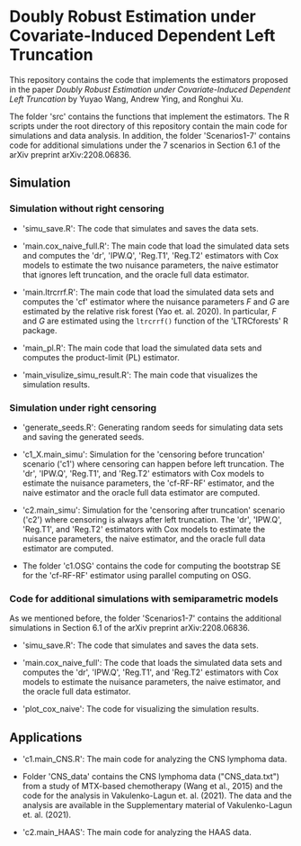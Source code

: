 <!--- left_trunc_DR --->

# Doubly Robust Estimation under Covariate-Induced Dependent Left Truncation

This repository contains the code that implements the estimators proposed in the paper *Doubly Robust Estimation under Covariate-Induced Dependent Left Truncation* by Yuyao Wang, Andrew Ying, and Ronghui Xu. 

The folder 'src' contains the functions that implement the estimators. The R scripts under the root directory of this repository contain the main code for simulations and data analysis.
In addition, the folder 'Scenarios1-7' contains code for additional simulations under the 7 scenarios in Section 6.1 of the arXiv preprint arXiv:2208.06836.




## Simulation
 
### Simulation without right censoring
 
 - 'simu_save.R': The code that simulates and saves the data sets.

 - 'main.cox_naive_full.R': The main code that load the simulated data sets and computes the 'dr', 'IPW.Q', 'Reg.T1', 'Reg.T2' estimators with Cox models to estimate the two nuisance parameters, the naive estimator that ignores left truncation, and the oracle full data estimator.
 
 - 'main.ltrcrrf.R': The main code that load the simulated data sets and computes the 'cf' estimator where the nuisance parameters $F$ and $G$ are estimated by the relative risk forest (Yao et. al. 2020). In particular, $F$ and $G$ are estimated using the `ltrcrrf()` function of the 'LTRCforests' R package.
 
 - 'main_pl.R': The main code that load the simulated data sets and computes the product-limit (PL) estimator.
 
 - 'main_visulize_simu_result.R': The main code that visualizes the simulation results.
 


 
### Simulation under right censoring

 - 'generate_seeds.R': Generating random seeds for simulating data sets and saving the generated seeds.

 - 'c1_X.main_simu': Simulation for the 'censoring before truncation' scenario ('c1') where censoring can happen before left truncation. The 'dr', 'IPW.Q', 'Reg.T1', and 'Reg.T2' estimators with Cox models to estimate the nuisance parameters, the 'cf-RF-RF' estimator, and the naive estimator and the oracle full data estimator are computed.
 
 - 'c2.main_simu': Simulation for the 'censoring after truncation' scenario ('c2') where censoring is always after left truncation. The 'dr', 'IPW.Q', 'Reg.T1', and 'Reg.T2' estimators with Cox models to estimate the nuisance parameters, the naive estimator, and the oracle full data estimator are computed.
 
 - The folder 'c1.OSG' contains the code for computing the bootstrap SE for the 'cf-RF-RF' estimator using parallel computing on OSG. 
 



### Code for additional simulations with semiparametric models 

As we mentioned before, the folder 'Scenarios1-7' contains the additional simulations in Section 6.1 of the arXiv preprint arXiv:2208.06836.

 - 'simu_save.R': The code that simulates and saves the data sets.
 
 - 'main.cox_naive_full': The code that loads the simulated data sets and computes the 'dr', 'IPW.Q', 'Reg.T1', and 'Reg.T2' estimators with Cox models to estimate the nuisance parameters, the naive estimator, and the oracle full data estimator.
 
 - 'plot_cox_naive': The code for visualizing the simulation results. 
 

 
 
## Applications
 
 - 'c1.main_CNS.R': The main code for analyzing the CNS lymphoma data.
 
 - Folder 'CNS_data' contains the CNS lymphoma data ("CNS_data.txt") from a study of MTX-based chemotherapy (Wang et al., 2015) and the code for the analysis in Vakulenko-Lagun et. al. (2021). The data and the analysis are available in the Supplementary material of Vakulenko-Lagun et. al. (2021).
 
 - 'c2.main_HAAS': The main code for analyzing the HAAS data. 








